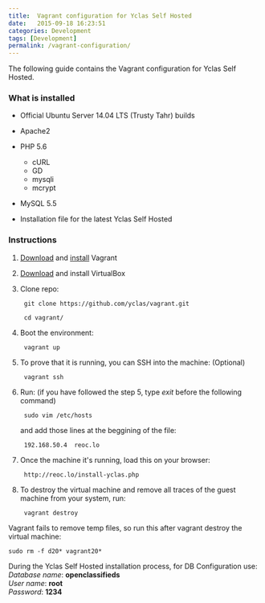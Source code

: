 ```yaml
---
title:  Vagrant configuration for Yclas Self Hosted
date:   2015-09-18 16:23:51
categories: Development
tags: [Development]
permalink: /vagrant-configuration/
---
```

The following guide contains the Vagrant configuration for Yclas Self Hosted.

### What is installed

+ Official Ubuntu Server 14.04 LTS (Trusty Tahr) builds

+ Apache2

+ PHP 5.6
  * cURL
  * GD
  * mysqli
  * mcrypt

+ MySQL 5.5

+ Installation file for the latest Yclas Self Hosted


### Instructions

1. [Download](http://www.vagrantup.com/downloads) and [install](https://docs.vagrantup.com/v2/installation/index.html) Vagrant

2. [Download](https://www.virtualbox.org/wiki/Downloads) and install VirtualBox

3. Clone repo:

        git clone https://github.com/yclas/vagrant.git
    
        cd vagrant/

4. Boot the environment:

        vagrant up

5. To prove that it is running, you can SSH into the machine: (Optional)

        vagrant ssh

6. Run: (if you have followed the step 5, type _exit_ before the following command)

        sudo vim /etc/hosts

    and add those lines at the beggining of the file:

        192.168.50.4  reoc.lo

7. Once the machine it's running, load this on your browser:

        http://reoc.lo/install-yclas.php

8. To destroy the virtual machine and remove all traces of the guest machine from your system, run: 

        vagrant destroy

Vagrant fails to remove temp files, so run this after vagrant destroy the virtual machine:

    sudo rm -f d20* vagrant20*


During the Yclas Self Hosted installation process, for DB Configuration use:<br>
_Database name_: **openclassifieds** <br>
_User name_: **root**<br> 
_Password_: **1234**




